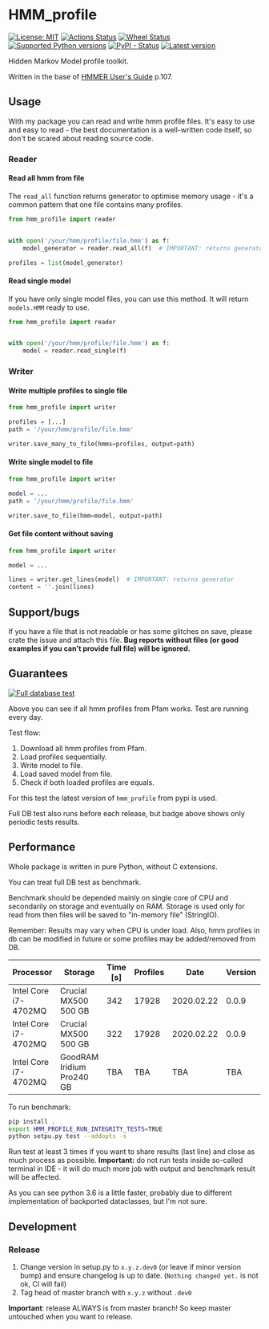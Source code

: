 # HMM_profile

[![License: MIT](https://img.shields.io/badge/License-MIT-green.svg)](./LICENSE)
[![Actions Status](https://github.com/Behoston/hmm_profile/workflows/Test/badge.svg)](https://github.com/Behoston/hmm_profile/actions?query=workflow%3ATest)
[![Wheel Status](https://img.shields.io/pypi/wheel/hmm-profile)](https://pypi.python.org/pypi/hmm-profile/)
[![Supported Python versions](https://img.shields.io/pypi/pyversions/hmm-profile)](https://pypi.python.org/pypi/hmm-profile/)
[![PyPI - Status](https://img.shields.io/pypi/status/hmm-profile)](https://pypi.python.org/pypi/hmm-profile/)
[![Latest version](https://img.shields.io/pypi/v/hmm-profile)](https://pypi.python.org/pypi/hmm-profile/)

Hidden Markov Model profile toolkit. 

Written in the base of [HMMER User's Guide](http://eddylab.org/software/hmmer3/3.1b2/Userguide.pdf) p.107.


## Usage

With my package you can read and write hmm profile files.
It's easy to use and easy to read - the best documentation is a well-written code itself,
so don't be scared about reading source code.

### Reader

#### Read all hmm from file

The `read_all` function returns generator to optimise memory usage - 
it's a common pattern that one file contains many profiles.


```python
from hmm_profile import reader


with open('/your/hmm/profile/file.hmm') as f:
    model_generator = reader.read_all(f)  # IMPORTANT: returns generator

profiles = list(model_generator)

```

#### Read single model

If you have only single model files, you can use this method. It will return `models.HMM` ready to use.

```python
from hmm_profile import reader


with open('/your/hmm/profile/file.hmm') as f:
    model = reader.read_single(f) 

```

### Writer

#### Write multiple profiles to single file 

```python
from hmm_profile import writer

profiles = [...]
path = '/your/hmm/profile/file.hmm'

writer.save_many_to_file(hmms=profiles, output=path)
```

#### Write single model to file

```python
from hmm_profile import writer

model = ...
path = '/your/hmm/profile/file.hmm'

writer.save_to_file(hmm=model, output=path)
```

#### Get file content without saving

```python
from hmm_profile import writer

model = ...

lines = writer.get_lines(model)  # IMPORTANT: returns generator
content = ''.join(lines)
```

## Support/bugs

If you have a file that is not readable or has some glitches on save, please crate the issue and attach this file.
**Bug reports without files (or good examples if you can't provide full file) will be ignored.**

## Guarantees

[![Full database test](https://github.com/Behoston/hmm_profile/workflows/Full%20database%20test/badge.svg)](https://github.com/Behoston/hmm_profile/actions?query=workflow%3A%22Full+database+test%22)

Above you can see if all hmm profiles from Pfam works. Test are running every day. 

Test flow:

1. Download all hmm profiles from Pfam.
2. Load profiles sequentially.
3. Write model to file.
4. Load saved model from file.
5. Check if both loaded profiles are equals.

For this test the latest version of `hmm_profile` from pypi is used. 

Full DB test also runs before each release, but badge above shows only periodic tests results.

## Performance

Whole package is written in pure Python, without C extensions. 

You can treat full DB test as benchmark.

Benchmark should be depended mainly on single core of CPU and secondarily on storage and eventually on RAM.
Storage is used only for read from then files will be saved to "in-memory file" (StringIO).

Remember: Results may vary when CPU is under load.
Also, hmm profiles in db can be modified in future or some profiles may be added/removed from DB.


|          Processor       |          Storage          | Time [s] | Profiles |    Date    | Version | Python  |
|--------------------------|---------------------------|----------|----------|------------|---------|---------|
| Intel Core i7-4702MQ     | Crucial MX500 500 GB      |   342    |   17928  | 2020.02.22 |  0.0.9  |   3.7   |
| Intel Core i7-4702MQ     | Crucial MX500 500 GB      |   322    |   17928  | 2020.02.22 |  0.0.9  |   3.6   |
| Intel Core i7-4702MQ     | GoodRAM Iridium Pro240 GB |   TBA    |   TBA    |     TBA    |   TBA   |   3.6   |


To run benchmark:

```bash
pip install .
export HMM_PROFILE_RUN_INTEGRITY_TESTS=TRUE
python setpu.py test --addopts -s
```

Run test at least 3 times if you want to share results (last line) and close as much process as possible. 
**Important:** do not run tests inside so-called terminal in IDE - 
it will do much more job with output and benchmark result will be affected. 


As you can see python 3.6 is a little faster, 
probably due to different implementation of backported dataclasses, but I'm not sure.

## Development

### Release

1. Change version in setup.py to `x.y.z.dev0` (or leave if minor version bump) and ensure changelog is up to date.
(`Nothing changed yet.` is not ok, CI will fail)
2. Tag head of master branch with `x.y.z` without `.dev0`

**Important**: release ALWAYS is from master branch! So keep master untouched when you want to release.
